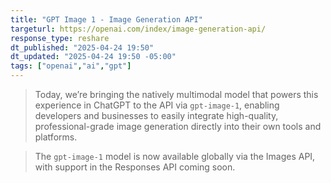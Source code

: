 ```yaml
---
title: "GPT Image 1 - Image Generation API"
targeturl: https://openai.com/index/image-generation-api/
response_type: reshare
dt_published: "2025-04-24 19:50"
dt_updated: "2025-04-24 19:50 -05:00"
tags: ["openai","ai","gpt"]
---
```


> Today, we’re bringing the natively multimodal model that powers this experience in ChatGPT to the API via `gpt-image-1`, enabling developers and businesses to easily integrate high-quality, professional-grade image generation directly into their own tools and platforms. 

> The `gpt-image-1` model is now available globally via the Images API, with support in the Responses API coming soon.